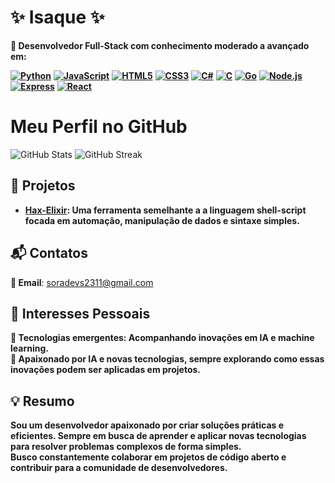 # **✨ Isaque ✨**

**🔸 Desenvolvedor Full-Stack com conhecimento moderado a avançado em:**

**[![Python](https://img.shields.io/badge/Python-3776AB?style=for-the-badge&logo=python&logoColor=white)](https://www.python.org/)**
**[![JavaScript](https://img.shields.io/badge/JavaScript-F7DF1E?style=for-the-badge&logo=javascript&logoColor=black)](https://www.javascript.com/)**
**[![HTML5](https://img.shields.io/badge/HTML5-E34F26?style=for-the-badge&logo=html5&logoColor=white)](https://developer.mozilla.org/en-US/docs/Web/HTML)**
**[![CSS3](https://img.shields.io/badge/CSS3-1572B6?style=for-the-badge&logo=css3&logoColor=white)](https://developer.mozilla.org/en-US/docs/Web/CSS)**
**[![C#](https://img.shields.io/badge/C%23-239120?style=for-the-badge&logo=csharp&logoColor=white)](https://dotnet.microsoft.com/languages/csharp)**
**[![C](https://img.shields.io/badge/C-00599C?style=for-the-badge&logo=c&logoColor=white)](https://en.wikipedia.org/wiki/C_(programming_language))**
**[![Go](https://img.shields.io/badge/Go-00ADD8?style=for-the-badge&logo=go&logoColor=white)](https://golang.org/)**
**[![Node.js](https://img.shields.io/badge/Node.js-8CC84B?style=for-the-badge&logo=node.js&logoColor=white)](https://nodejs.org/)**
**[![Express](https://img.shields.io/badge/Express-000000?style=for-the-badge&logo=express&logoColor=white)](https://expressjs.com/)**
**[![React](https://img.shields.io/badge/React-61DAFB?style=for-the-badge&logo=react&logoColor=black)](https://reactjs.org/)**

# **Meu Perfil no GitHub**

![GitHub Stats](https://github-readme-stats.vercel.app/api?username=Devisaque&show_icons=true&theme=radical&count_private=true&bg_color=0D1117&border_radius=10)
![GitHub Streak](https://github-readme-streak-stats.herokuapp.com/?user=Devisaque&theme=radical&background=0D1117&border_radius=10)

## **🚀 Projetos**

- **[Hax-Elixir](https://github.com/Soradevs/Terminal-Hax-elixir-0.8): Uma ferramenta semelhante a a linguagem shell-script focada em automação, manipulação de dados e sintaxe simples.**

## **📬 Contatos**

**🔸 Email**: soradevs2311@gmail.com  


## **🌱 Interesses Pessoais**

**🔸 Tecnologias emergentes: Acompanhando inovações em IA e machine learning.**  
**🔸 Apaixonado por IA e novas tecnologias, sempre explorando como essas inovações podem ser aplicadas em projetos.**

## **💡 Resumo**

**Sou um desenvolvedor apaixonado por criar soluções práticas e eficientes. Sempre em busca de aprender e aplicar novas tecnologias para resolver problemas complexos de forma simples.**  
**Busco constantemente colaborar em projetos de código aberto e contribuir para a comunidade de desenvolvedores.**
